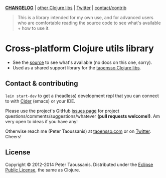 **[CHANGELOG][]** | [other Clojure libs][] | [Twitter][] | [contact/contrib](#contact--contributing)

> This is a library intended for my own use, and for advanced users who are comfortable reading the source code to see what's available + how to use it.

# Cross-platform Clojure utils library

  * See the [source][] to see what's available (no docs on this one, sorry).
  * Used as a shared support library for the [taoensso Clojure libs][].

## Contact & contributing

`lein start-dev` to get a (headless) development repl that you can connect to with [Cider][] (emacs) or your IDE.

Please use the project's GitHub [issues page][] for project questions/comments/suggestions/whatever **(pull requests welcome!)**. Am very open to ideas if you have any!

Otherwise reach me (Peter Taoussanis) at [taoensso.com][] or on [Twitter][]. Cheers!

## License

Copyright &copy; 2012-2014 Peter Taoussanis. Distributed under the [Eclipse Public License][], the same as Clojure.

[API docs]: <http://ptaoussanis.github.io/encore/>
[CHANGELOG]: <https://github.com/ptaoussanis/encore/commits/master>
[other Clojure libs]: <https://www.taoensso.com/clojure-libraries>
[taoensso Clojure libs]: <https://www.taoensso.com/clojure-libraries>
[Twitter]: <https://twitter.com/ptaoussanis>
[issues page]: <https://github.com/ptaoussanis/encore/issues>
[taoensso.com]: <https://www.taoensso.com>
[Cider]: <https://github.com/clojure-emacs/cider>
[Eclipse Public License]: <https://raw2.github.com/ptaoussanis/encore/master/LICENSE>
[source]: <https://github.com/ptaoussanis/encore/blob/master/src/taoensso/encore.cljx>
